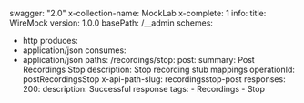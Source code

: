 swagger: "2.0"
x-collection-name: MockLab
x-complete: 1
info:
  title: WireMock
  version: 1.0.0
basePath: /__admin
schemes:
- http
produces:
- application/json
consumes:
- application/json
paths:
  /recordings/stop:
    post:
      summary: Post Recordings Stop
      description: Stop recording stub mappings
      operationId: postRecordingsStop
      x-api-path-slug: recordingsstop-post
      responses:
        200:
          description: Successful response
      tags:
      - Recordings
      - Stop